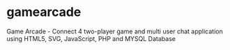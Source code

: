 gamearcade
==========

Game Arcade - Connect 4 two-player game and multi user chat application using HTML5, SVG, JavaScript, PHP and MYSQL Database
